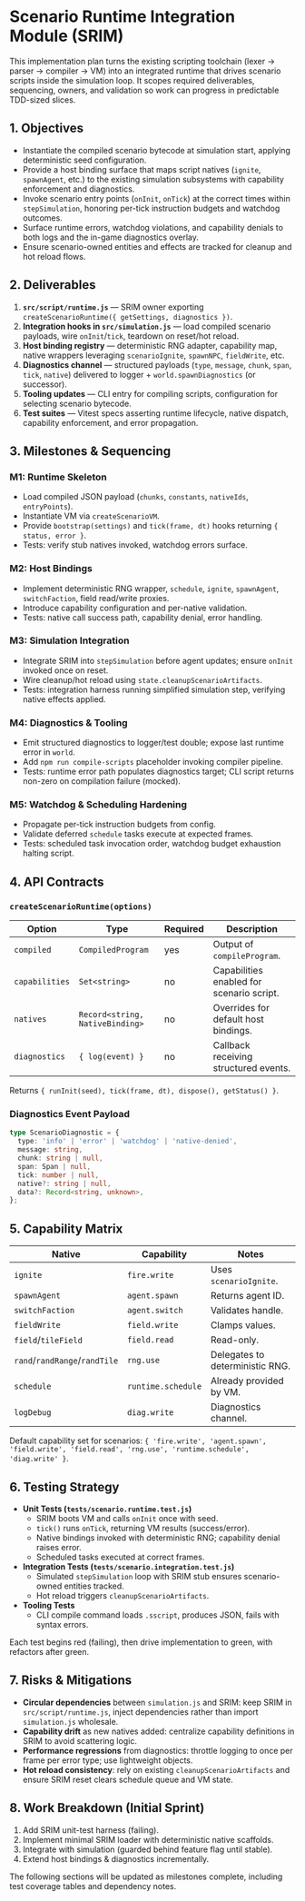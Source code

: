 # Scenario Runtime Integration Module (SRIM)

This implementation plan turns the existing scripting toolchain (lexer → parser → compiler → VM) into an integrated runtime that drives scenario scripts inside the simulation loop. It scopes required deliverables, sequencing, owners, and validation so work can progress in predictable TDD-sized slices.

## 1. Objectives
- Instantiate the compiled scenario bytecode at simulation start, applying deterministic seed configuration.
- Provide a host binding surface that maps script natives (`ignite`, `spawnAgent`, etc.) to the existing simulation subsystems with capability enforcement and diagnostics.
- Invoke scenario entry points (`onInit`, `onTick`) at the correct times within `stepSimulation`, honoring per-tick instruction budgets and watchdog outcomes.
- Surface runtime errors, watchdog violations, and capability denials to both logs and the in-game diagnostics overlay.
- Ensure scenario-owned entities and effects are tracked for cleanup and hot reload flows.

## 2. Deliverables
1. **`src/script/runtime.js`** — SRIM owner exporting `createScenarioRuntime({ getSettings, diagnostics })`.
2. **Integration hooks in `src/simulation.js`** — load compiled scenario payloads, wire `onInit`/`tick`, teardown on reset/hot reload.
3. **Host binding registry** — deterministic RNG adapter, capability map, native wrappers leveraging `scenarioIgnite`, `spawnNPC`, `fieldWrite`, etc.
4. **Diagnostics channel** — structured payloads (`type`, `message`, `chunk`, `span`, `tick`, `native`) delivered to logger + `world.spawnDiagnostics` (or successor).
5. **Tooling updates** — CLI entry for compiling scripts, configuration for selecting scenario bytecode.
6. **Test suites** — Vitest specs asserting runtime lifecycle, native dispatch, capability enforcement, and error propagation.

## 3. Milestones & Sequencing
### M1: Runtime Skeleton
- Load compiled JSON payload (`chunks`, `constants`, `nativeIds`, `entryPoints`).
- Instantiate VM via `createScenarioVM`.
- Provide `bootstrap(settings)` and `tick(frame, dt)` hooks returning `{ status, error }`.
- Tests: verify stub natives invoked, watchdog errors surface.

### M2: Host Bindings
- Implement deterministic RNG wrapper, `schedule`, `ignite`, `spawnAgent`, `switchFaction`, field read/write proxies.
- Introduce capability configuration and per-native validation.
- Tests: native call success path, capability denial, error handling.

### M3: Simulation Integration
- Integrate SRIM into `stepSimulation` before agent updates; ensure `onInit` invoked once on reset.
- Wire cleanup/hot reload using `state.cleanupScenarioArtifacts`.
- Tests: integration harness running simplified simulation step, verifying native effects applied.

### M4: Diagnostics & Tooling
- Emit structured diagnostics to logger/test double; expose last runtime error in `world`.
- Add `npm run compile-scripts` placeholder invoking compiler pipeline.
- Tests: runtime error path populates diagnostics target; CLI script returns non-zero on compilation failure (mocked).

### M5: Watchdog & Scheduling Hardening
- Propagate per-tick instruction budgets from config.
- Validate deferred `schedule` tasks execute at expected frames.
- Tests: scheduled task invocation order, watchdog budget exhaustion halting script.

## 4. API Contracts
### `createScenarioRuntime(options)`
| Option | Type | Required | Description |
|--------|------|----------|-------------|
| `compiled` | `CompiledProgram` | yes | Output of `compileProgram`. |
| `capabilities` | `Set<string>` | no | Capabilities enabled for scenario script. |
| `natives` | `Record<string, NativeBinding>` | no | Overrides for default host bindings. |
| `diagnostics` | `{ log(event) }` | no | Callback receiving structured events. |

Returns `{ runInit(seed), tick(frame, dt), dispose(), getStatus() }`.

### Diagnostics Event Payload
```ts
type ScenarioDiagnostic = {
  type: 'info' | 'error' | 'watchdog' | 'native-denied',
  message: string,
  chunk: string | null,
  span: Span | null,
  tick: number | null,
  native?: string | null,
  data?: Record<string, unknown>,
};
```

## 5. Capability Matrix
| Native | Capability | Notes |
|--------|------------|-------|
| `ignite` | `fire.write` | Uses `scenarioIgnite`. |
| `spawnAgent` | `agent.spawn` | Returns agent ID. |
| `switchFaction` | `agent.switch` | Validates handle. |
| `fieldWrite` | `field.write` | Clamps values. |
| `field`/`tileField` | `field.read` | Read-only. |
| `rand`/`randRange`/`randTile` | `rng.use` | Delegates to deterministic RNG. |
| `schedule` | `runtime.schedule` | Already provided by VM. |
| `logDebug` | `diag.write` | Diagnostics channel. |

Default capability set for scenarios: `{ 'fire.write', 'agent.spawn', 'field.write', 'field.read', 'rng.use', 'runtime.schedule', 'diag.write' }`.

## 6. Testing Strategy
- **Unit Tests (`tests/scenario.runtime.test.js`)**
  - SRIM boots VM and calls `onInit` once with seed.
  - `tick()` runs `onTick`, returning VM results (success/error).
  - Native bindings invoked with deterministic RNG; capability denial raises error.
  - Scheduled tasks executed at correct frames.
- **Integration Tests (`tests/scenario.integration.test.js`)**
  - Simulated `stepSimulation` loop with SRIM stub ensures scenario-owned entities tracked.
  - Hot reload triggers `cleanupScenarioArtifacts`.
- **Tooling Tests**
  - CLI compile command loads `.sscript`, produces JSON, fails with syntax errors.

Each test begins red (failing), then drive implementation to green, with refactors after green.

## 7. Risks & Mitigations
- **Circular dependencies** between `simulation.js` and SRIM: keep SRIM in `src/script/runtime.js`, inject dependencies rather than import `simulation.js` wholesale.
- **Capability drift** as new natives added: centralize capability definitions in SRIM to avoid scattering logic.
- **Performance regressions** from diagnostics: throttle logging to once per frame per error type; use lightweight objects.
- **Hot reload consistency**: rely on existing `cleanupScenarioArtifacts` and ensure SRIM reset clears schedule queue and VM state.

## 8. Work Breakdown (Initial Sprint)
1. Add SRIM unit-test harness (failing).
2. Implement minimal SRIM loader with deterministic native scaffolds.
3. Integrate with simulation (guarded behind feature flag until stable).
4. Extend host bindings & diagnostics incrementally.

The following sections will be updated as milestones complete, including test coverage tables and dependency notes.

